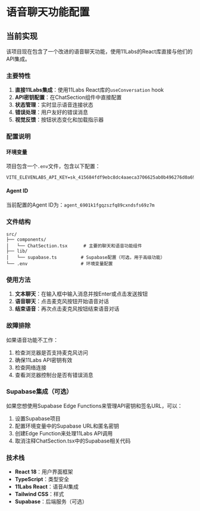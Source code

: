 # 语音聊天功能配置

## 当前实现

该项目现在包含了一个改进的语音聊天功能，使用11Labs的React库直接与他们的API集成。

### 主要特性

1. **直接11Labs集成**：使用11Labs React库的`useConversation` hook
2. **API密钥配置**：在ChatSection组件中直接配置
3. **状态管理**：实时显示语音连接状态
4. **错误处理**：用户友好的错误消息
5. **视觉反馈**：按钮状态变化和加载指示器

### 配置说明

#### 环境变量
项目包含一个`.env`文件，包含以下配置：
```
VITE_ELEVENLABS_API_KEY=sk_415684fdf9ebc8dc4aaeca3706625ab0b496276d0a69f74e
```

#### Agent ID
当前配置的Agent ID为：`agent_6901k1fgqzszfq89cxndsfs69z7m`

### 文件结构

```
src/
├── components/
│   └── ChatSection.tsx      # 主要的聊天和语音功能组件
├── lib/
│   └── supabase.ts         # Supabase配置（可选，用于高级功能）
└── .env                    # 环境变量配置
```

### 使用方法

1. **文本聊天**：在输入框中输入消息并按Enter或点击发送按钮
2. **语音聊天**：点击麦克风按钮开始语音对话
3. **结束语音**：再次点击麦克风按钮结束语音对话

### 故障排除

如果语音功能不工作：

1. 检查浏览器是否支持麦克风访问
2. 确保11Labs API密钥有效
3. 检查网络连接
4. 查看浏览器控制台是否有错误消息

### Supabase集成（可选）

如果您想使用Supabase Edge Functions来管理API密钥和签名URL，可以：

1. 设置Supabase项目
2. 配置环境变量中的Supabase URL和匿名密钥
3. 创建Edge Function来处理11Labs API调用
4. 取消注释ChatSection.tsx中的Supabase相关代码

### 技术栈

- **React 18**：用户界面框架
- **TypeScript**：类型安全
- **11Labs React**：语音AI集成
- **Tailwind CSS**：样式
- **Supabase**：后端服务（可选）
